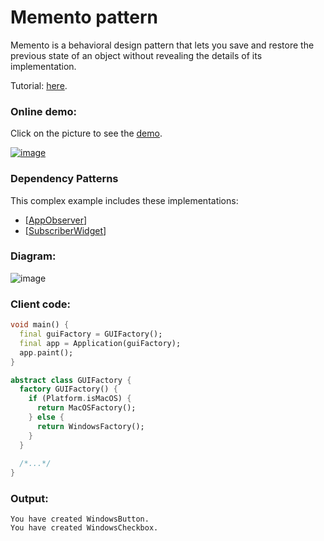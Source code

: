 # Memento pattern
Memento is a behavioral design pattern that lets you save and restore the previous state of an 
object without revealing the details of its implementation.

Tutorial: [here](https://refactoring.guru/design-patterns/memento).

### Online demo:
Click on the picture to see the [demo](https://RefactoringGuru.github.io/design-patterns-dart/#/memento/flutter_memento_editor).

[![image](https://user-images.githubusercontent.com/8049534/165401175-88bc4593-4624-45b4-8c03-6f1390ed771a.png)](https://refactoringguru.github.io/design-patterns-dart/#/memento/flutter_memento_editor)

### Dependency Patterns
This complex example includes these implementations:
- [[AppObserver](https://github.com/RefactoringGuru/design-patterns-dart/tree/main/patterns/observer/app_observer)]
- [[SubscriberWidget](https://github.com/RefactoringGuru/design-patterns-dart/tree/main/patterns/observer/subscriber_flutter_widget)]

### Diagram:
![image](https://user-images.githubusercontent.com/8049534/165758516-1de543f5-666d-4e07-958d-2d8fceb73af9.png)

### Client code:
```dart
void main() {
  final guiFactory = GUIFactory();
  final app = Application(guiFactory);
  app.paint();
}

abstract class GUIFactory {
  factory GUIFactory() {
    if (Platform.isMacOS) {
      return MacOSFactory();
    } else {
      return WindowsFactory();
    }
  }
  
  /*...*/
}
```

### Output:
```
You have created WindowsButton.
You have created WindowsCheckbox.
```
